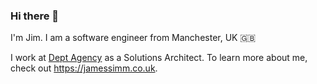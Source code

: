 ### Hi there 👋

I'm Jim. I am a software engineer from Manchester, UK 🇬🇧

I work at [Dept Agency](https://deptagency.com) as a Solutions Architect. To learn more about me, check out https://jamessimm.co.uk.

<!--
**jimmah/jimmah** is a ✨ _special_ ✨ repository because its `README.md` (this file) appears on your GitHub profile.

Here are some ideas to get you started:

- 🔭 I’m currently working on ...
- 🌱 I’m currently learning ...
- 👯 I’m looking to collaborate on ...
- 🤔 I’m looking for help with ...
- 💬 Ask me about ...
- 📫 How to reach me: ...
- 😄 Pronouns: ...
- ⚡ Fun fact: ...
-->
